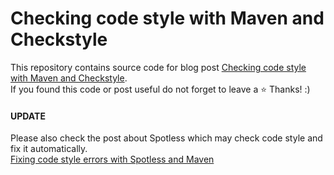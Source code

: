 # Checking code style with Maven and Checkstyle
This repository contains source code for blog post [Checking code style with Maven and Checkstyle](https://hubertwo.dev/posts/devops/maven-code-quality-with-checkstyle/). \
If you found this code or post useful do not forget to leave a ⭐️  Thanks! :)



#### UPDATE
Please also check the post about Spotless which may check code style and fix it automatically. \
[Fixing code style errors with Spotless and Maven](https://github.com/HubertWo/hubert-codes-maven-spotless)
